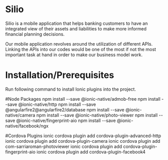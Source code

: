 # Silio
Silio is a mobile application that helps banking customers to have an integrated view of their assets and liabilities to make more informed financial planning decisions.

Our mobile application revolves around the utilization of different APIs.
Linking the APIs into our codes would be one of the most if not the most important task at hand in order to make our business model work.

# Installation/Prerequisites
Run following command to install Ionic plugins into the project.

#Node Packages
npm install --save @ionic-native/admob-free 
npm install --save @ionic-native/http
npm install --save @angularfire2@angularfire2/database
npm install --save @ionic-native/camera
npm install --save @ionic-native/photo-viewer
npm install --save @ionic-native/fingerprint-aio
npm install --save @ionic-native/facebook/ngx

#Cordova Plugins
ionic cordova plugin add cordova-plugin-advanced-http
ionic cordova plugin add cordova-plugin-camera
ionic cordova plugin add com-sarriaroman-photoviewer
ionic cordova plugin add cordova-plugin-fingerprint-aio
ionic cordova plugin add cordova-plugin-facebook4